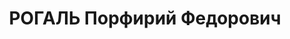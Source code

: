 ---
title: РОГАЛЬ Порфирий Федорович
description: 'Род. в 1900, Украина, Харьковская обл., г. Изюм, украинец, член ВКП(б)
  с 1919. Первый секретарь Градежского РК КП(б)У Хар. обл.

  Арестован 20.09.1937. Обв.: участие в правотроцкистской организации. Приговор: ВК
  ВС СССР, 05.12.1937 – ВМН. Расстрелян 06.12.1937'
---